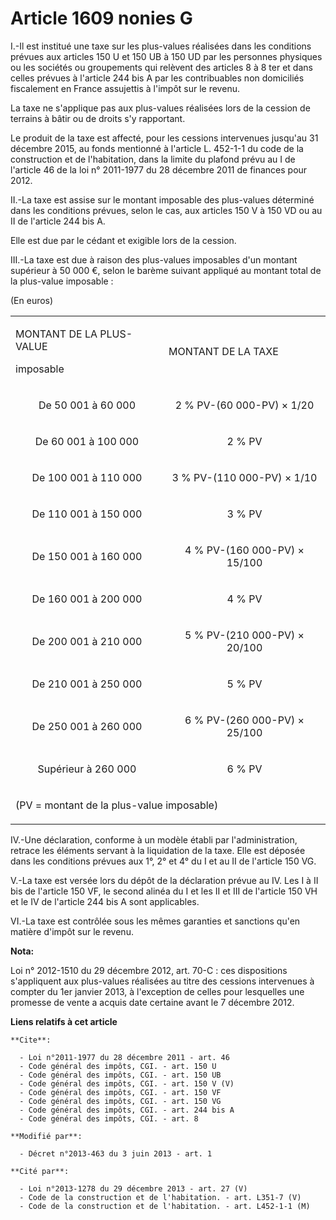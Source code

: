 # Article 1609 nonies G

I.-Il est institué une taxe sur les plus-values réalisées dans les conditions prévues aux articles 150 U et 150 UB à 150 UD
par les personnes physiques ou les sociétés ou groupements qui relèvent des articles 8 à 8 ter et dans celles prévues à
l'article 244 bis A par les contribuables non domiciliés fiscalement en France assujettis à l'impôt sur le revenu. 

La taxe ne s'applique pas aux plus-values réalisées lors de la cession de terrains à bâtir ou de droits s'y rapportant. 

Le produit de la taxe est affecté, pour les cessions intervenues jusqu'au 31 décembre 2015, au fonds mentionné à l'article L.
452-1-1 du code de la construction et de l'habitation, dans la limite du plafond prévu au I de l'article 46 de la loi n°
2011-1977 du 28 décembre 2011 de finances pour 2012. 

II.-La taxe est assise sur le montant imposable des plus-values déterminé dans les conditions prévues, selon le cas, aux
articles 150 V à 150 VD ou au II de l'article 244 bis A. 

Elle est due par le cédant et exigible lors de la cession. 

III.-La taxe est due à raison des plus-values imposables d'un montant supérieur à 50 000 €, selon le barème suivant appliqué
au montant total de la plus-value imposable : 

(En euros) 

<table>
  <tbody>
    <tr>
      <td>

MONTANT DE LA PLUS-VALUE 

imposable 

</td>
      <td>

MONTANT DE LA TAXE 

</td>
    </tr>
    <tr>
      <td align="center">

De 50 001 à 60 000 

</td>
      <td align="center">

2 % PV-(60 000-PV) × 1/20 

</td>
    </tr>
    <tr>
      <td align="center">

De 60 001 à 100 000 

</td>
      <td align="center">

2 % PV 

</td>
    </tr>
    <tr>
      <td align="center">

De 100 001 à 110 000 

</td>
      <td align="center">

3 % PV-(110 000-PV) × 1/10 

</td>
    </tr>
    <tr>
      <td align="center">

De 110 001 à 150 000 

</td>
      <td align="center">

3 % PV 

</td>
    </tr>
    <tr>
      <td align="center">

De 150 001 à 160 000 

</td>
      <td align="center">

4 % PV-(160 000-PV) × 15/100 

</td>
    </tr>
    <tr>
      <td align="center">

De 160 001 à 200 000 

</td>
      <td align="center">

4 % PV 

</td>
    </tr>
    <tr>
      <td align="center">

De 200 001 à 210 000 

</td>
      <td align="center">

5 % PV-(210 000-PV) × 20/100 

</td>
    </tr>
    <tr>
      <td align="center">

De 210 001 à 250 000 

</td>
      <td align="center">

5 % PV 

</td>
    </tr>
    <tr>
      <td align="center">

De 250 001 à 260 000 

</td>
      <td align="center">

6 % PV-(260 000-PV) × 25/100 

</td>
    </tr>
    <tr>
      <td align="center">

Supérieur à 260 000 

</td>
      <td align="center">

6 % PV 

</td>
    </tr>
    <tr>
      <td colspan="2">

(PV = montant de la plus-value imposable) 

</td>
    </tr>
  </tbody>
</table>

IV.-Une déclaration, conforme à un modèle établi par l'administration, retrace les éléments servant à la liquidation de la
taxe. Elle est déposée dans les conditions prévues aux 1°, 2° et 4° du I et au II de l'article 150 VG. 

V.-La taxe est versée lors du dépôt de la déclaration prévue au IV. Les I à II bis de l'article 150 VF, le second alinéa du I
et les II et III de l'article 150 VH et le IV de l'article 244 bis A sont applicables. 

VI.-La taxe est contrôlée sous les mêmes garanties et sanctions qu'en matière d'impôt sur le revenu.

**Nota:**

Loi n° 2012-1510 du 29 décembre 2012, art. 70-C : ces dispositions s'appliquent aux plus-values réalisées au titre des
cessions intervenues à compter du 1er janvier 2013, à l'exception de celles pour lesquelles une promesse de vente a acquis
date certaine avant le 7 décembre 2012.

**Liens relatifs à cet article**

	**Cite**:

	  - Loi n°2011-1977 du 28 décembre 2011 - art. 46
	  - Code général des impôts, CGI. - art. 150 U
	  - Code général des impôts, CGI. - art. 150 UB
	  - Code général des impôts, CGI. - art. 150 V (V)
	  - Code général des impôts, CGI. - art. 150 VF
	  - Code général des impôts, CGI. - art. 150 VG
	  - Code général des impôts, CGI. - art. 244 bis A
	  - Code général des impôts, CGI. - art. 8

	**Modifié par**:

	  - Décret n°2013-463 du 3 juin 2013 - art. 1

	**Cité par**:

	  - Loi n°2013-1278 du 29 décembre 2013 - art. 27 (V)
	  - Code de la construction et de l'habitation. - art. L351-7 (V)
	  - Code de la construction et de l'habitation. - art. L452-1-1 (M)

